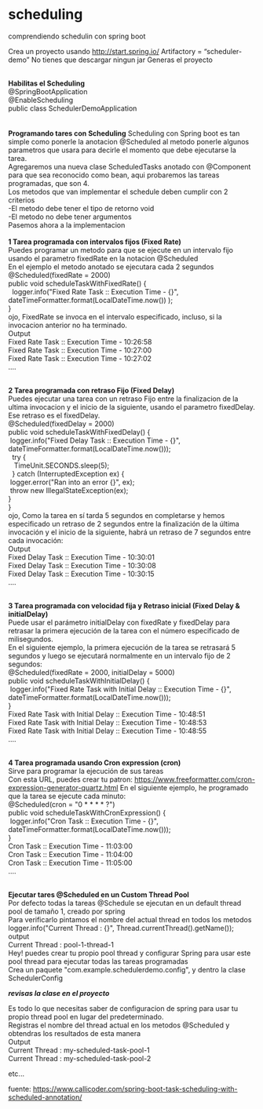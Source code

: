 # scheduling
comprendiendo schedulin con spring boot

Crea un proyecto usando http://start.spring.io/
Artifactory = “scheduler-demo”
No tienes que descargar ningun jar
Generas el proyecto
<br><br>

<b>Habilitas el Scheduling</b><br>
@SpringBootApplication<br>
@EnableScheduling<br>
public class SchedulerDemoApplication<br>
<br><br>
<b> Programando tares con Scheduling</b>
Scheduling con Spring boot es tan simple como ponerle la anotacion @Scheduled al metodo ponerle algunos parametros que usara para decirle el momento que debe ejecutarse la tarea.
<br>
Agregaremos una nueva clase ScheduledTasks anotado con @Component para que sea reconocido como bean, aqui probaremos las tareas programadas, que son 4.<br>
Los metodos que van implementar el schedule deben cumplir con 2 criterios<br>
-El metodo debe tener el tipo de retorno void<br>
-El metodo no debe tener argumentos<br>
Pasemos ahora a la implementacion
<br><br>
<b> 1 Tarea programada con intervalos fijos (Fixed Rate)</b><br>
  Puedes programar un metodo para que se ejecute en un intervalo fijo usando el parametro fixedRate en la notacion @Scheduled<br>
  En el ejemplo el metodo anotado se ejecutara cada 2 segundos<br>
@Scheduled(fixedRate = 2000)<br>
public void scheduleTaskWithFixedRate() {<br>
    &nbsp;&nbsp;logger.info("Fixed Rate Task :: Execution Time - {}", dateTimeFormatter.format(LocalDateTime.now()) );<br>
}<br>
  ojo, FixedRate se invoca en el intervalo especificado, incluso, si la invocacion anterior no ha terminado.<br>
Output<br>
Fixed Rate Task :: Execution Time - 10:26:58<br>
Fixed Rate Task :: Execution Time - 10:27:00<br>
Fixed Rate Task :: Execution Time - 10:27:02<br>
....<br><br>
  
<b> 2 Tarea programada con retraso Fijo (Fixed Delay)</b><br>
  Puedes ejecutar una tarea con un retraso Fijo entre la finalizacion de la ultima invocacion y el inicio de la siguiente, usando el parametro fixedDelay. Ese retraso es el fixedDelay.<br>
@Scheduled(fixedDelay = 2000)<br>
public void scheduleTaskWithFixedDelay() {<br>
    &nbsp;logger.info("Fixed Delay Task :: Execution Time - {}", dateTimeFormatter.format(LocalDateTime.now()));<br>
    &nbsp;&nbsp;try {<br>
    &nbsp;&nbsp;&nbsp;TimeUnit.SECONDS.sleep(5);<br>
    &nbsp;&nbsp;} catch (InterruptedException ex) {<br>
    &nbsp;logger.error("Ran into an error {}", ex);<br>
    &nbsp;throw new IllegalStateException(ex);<br>
    }<br>
}<br>
  ojo, Como la tarea en sí tarda 5 segundos en completarse y hemos especificado un retraso de 2 segundos entre la finalización de la última invocación y el inicio de la siguiente, habrá un retraso de 7 segundos entre cada invocación:<br>
  Output<br>
Fixed Delay Task :: Execution Time - 10:30:01<br>
Fixed Delay Task :: Execution Time - 10:30:08<br>
Fixed Delay Task :: Execution Time - 10:30:15<br>
....<br><br>

<b> 3 Tarea programada con velocidad fija y Retraso inicial (Fixed Delay & initialDelay)</b><br>
  Puede usar el parámetro initialDelay con fixedRate y fixedDelay para retrasar la primera ejecución de la tarea con el número especificado de milisegundos.<br>
  En el siguiente ejemplo, la primera ejecución de la tarea se retrasará 5 segundos y luego se ejecutará normalmente en un intervalo fijo de 2 segundos:<br>
@Scheduled(fixedRate = 2000, initialDelay = 5000)<br>
public void scheduleTaskWithInitialDelay() {<br>
    &nbsp;logger.info("Fixed Rate Task with Initial Delay :: Execution Time - {}", dateTimeFormatter.format(LocalDateTime.now()));<br>
}<br>
Fixed Rate Task with Initial Delay :: Execution Time - 10:48:51<br>
Fixed Rate Task with Initial Delay :: Execution Time - 10:48:53<br>
Fixed Rate Task with Initial Delay :: Execution Time - 10:48:55<br>
....<br><br>

  <b> 4 Tarea programada usando Cron expression (cron)</b><br>
  Sirve para programar la ejecución de sus tareas<br>
  Con esta URL, puedes crear tu patron: https://www.freeformatter.com/cron-expression-generator-quartz.html
En el siguiente ejemplo, he programado que la tarea se ejecute cada minuto:<br>
@Scheduled(cron = "0 * * * * ?")<br>
public void scheduleTaskWithCronExpression() {<br>
    &nbsp;logger.info("Cron Task :: Execution Time - {}", dateTimeFormatter.format(LocalDateTime.now()));<br>
}<br>
Cron Task :: Execution Time - 11:03:00<br>
Cron Task :: Execution Time - 11:04:00<br>
Cron Task :: Execution Time - 11:05:00<br>
....<br><br>

<b> Ejecutar tares @Scheduled en un Custom Thread Pool</b><br>
  Por defecto todas la tareas @Schedule se ejecutan en un default thread pool de tamaño 1, creado por spring<br>
  Para verificarlo pintamos el nombre del actual thread en todos los metodos<br>
logger.info("Current Thread : {}", Thread.currentThread().getName());<br>
output<br>
Current Thread : pool-1-thread-1<br>
Hey! puedes crear tu propio pool thread y configurar Spring para usar este pool thread para ejecutar todas las tareas programadas<br>
Crea un paquete "com.example.schedulerdemo.config", y dentro la clase SchedulerConfig <br>

***revisas la clase en el proyecto***<br>
  
 Es todo lo que necesitas saber de configuracion de spring para usar tu propio thread pool en lugar del predeterminado.<br>
 Registras el nombre del thread actual en los metodos @Scheduled y obtendras los resultados de esta manera<br>
 Output<br>
 Current Thread : my-scheduled-task-pool-1<br>
Current Thread : my-scheduled-task-pool-2<br>

etc...<br>

fuente: https://www.callicoder.com/spring-boot-task-scheduling-with-scheduled-annotation/
